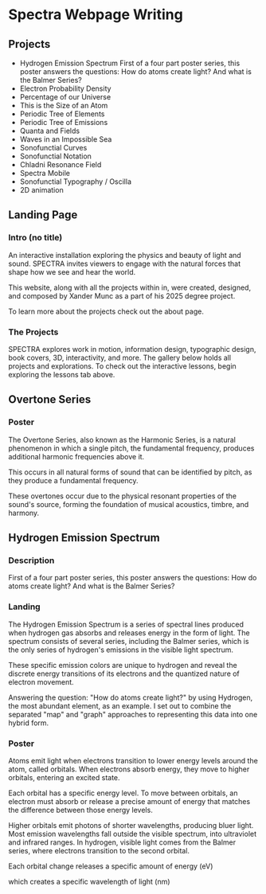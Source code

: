 # Spectra Webpage Writing 

## Projects
- Hydrogen Emission Spectrum 
First of a four part poster series, this poster answers the questions: How do atoms create light? And what is the Balmer Series?
- Electron Probability Density 
- Percentage of our Universe
- This is the Size of an Atom
- Periodic Tree of Elements
- Periodic Tree of Emissions
- Quanta and Fields 
- Waves in an Impossible Sea 
- Sonofunctial Curves 
- Sonofunctial Notation 
- Chladni Resonance Field
- Spectra Mobile 
- Sonofunctial Typography / Oscilla
- 2D animation 

## Landing Page 

### Intro (no title)
An interactive installation exploring the physics and beauty of light and sound. SPECTRA invites viewers to engage with the natural forces that shape how we see and hear the world.

This website, along with all the projects within in, were created, designed, and composed by Xander Munc as a part of his 2025 degree project.

To learn more about the projects check out the about page.

### The Projects 
SPECTRA explores work in motion, information design, typographic design, book covers, 3D, interactivity, and more. The gallery below holds all projects and explorations. To check out the interactive lessons, begin exploring the lessons tab above.

## Overtone Series 

### Poster

The Overtone Series, also known as the Harmonic Series, is a natural phenomenon in which a single pitch, the fundamental frequency, produces additional harmonic frequencies above it. 

This occurs in all natural forms of sound that can be identified by pitch, as they produce a fundamental frequency.

These overtones occur due to the physical resonant properties of the sound's source, forming the foundation of musical acoustics, timbre, and harmony.


## Hydrogen Emission Spectrum 

### Description

First of a four part poster series, this poster answers the questions: How do atoms create light? And what is the Balmer Series?

### Landing

The Hydrogen Emission Spectrum is a series of spectral lines produced when hydrogen gas absorbs and releases energy in the form of light. The spectrum consists of several series, including the Balmer series, which is the only series of hydrogen's emissions in the visible light spectrum.
 
These specific emission colors are unique to hydrogen and reveal the discrete energy transitions of its electrons and the quantized nature of electron movement.

Answering the question: "How do atoms create light?" by using Hydrogen, the most abundant element, as an example. I set out to combine the separated "map" and "graph" approaches to representing this data into one hybrid form.

### Poster

Atoms emit light when electrons transition to lower energy levels around the atom, called orbitals. When electrons absorb energy, they move to higher orbitals, entering an excited state.

Each orbital has a specific energy level. To move between orbitals, an electron must absorb or release a precise amount of energy that matches the difference between those energy levels.

Higher orbitals emit photons of shorter wavelengths, producing bluer light. Most emission wavelengths fall outside the visible spectrum, into ultraviolet and infrared ranges. In hydrogen, visible light comes from the Balmer series, where electrons transition to the second orbital.

Each orbital change releases a specific amount of energy (eV)

which creates a specific wavelength of light (nm)